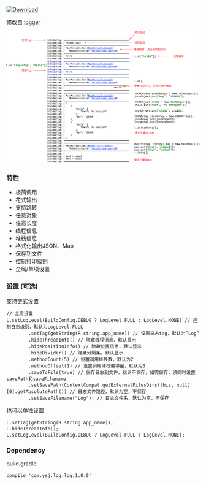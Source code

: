 [ ![Download](https://api.bintray.com/packages/yushaojian13/maven/Log/images/download.svg) ](https://bintray.com/yushaojian13/maven/Log/_latestVersion)

修改自 [logger](https://github.com/orhanobut/logger)

<img src='https://github.com/yushaojian13/Log/blob/master/doc/Log.png'/>

### 特性
* 极简调用
* 花式输出
* 支持跳转
* 任意对象
* 任意长度
* 线程信息
* 堆栈信息
* 格式化输出JSON、Map
* 保存到文件
* 控制打印级别
* 全局/单项设置

### 设置 (可选)
支持链式设置

```
// 全局设置
L.setLogLevel(BuildConfig.DEBUG ? LogLevel.FULL : LogLevel.NONE) // 控制日志级别，默认为LogLevel.FULL
        .setTag(getString(R.string.app_name)) // 设置日志tag，默认为“Log”
        .hideThreadInfo() // 隐藏线程信息，默认显示
        .hidePositionInfo() // 隐藏位置信息，默认显示
        .hideDivider() // 隐藏分隔条，默认显示
        .methodCount(5) // 设置调用堆栈数，默认为2
        .methodOffset(1) // 设置调用堆栈偏移量，默认为0
        .saveToFile(true) // 保存日志到文件，默认不保存，如需保存，须同时设置savePath和saveFilename
        .setSavePath(ContextCompat.getExternalFilesDirs(this, null)[0].getAbsolutePath()) // 日志文件路径，默认为空，不保存
        .setSaveFilename("Log"); // 日志文件名，默认为空，不保存

```
也可以单独设置


```
L.setTag(getString(R.string.app_name));
L.hideThreadInfo();
L.setLogLevel(BuildConfig.DEBUG ? LogLevel.FULL : LogLevel.NONE);
```

### Dependency
build.gradle:

```
compile 'com.ysj.log:log:1.0.9'
```
